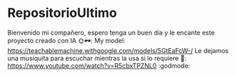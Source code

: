 # RepositorioUltimo
Bienvenido mi compañero, espero tenga un buen día y le encante este proyecto creado con IA 🌞🕶️:
My model:
https://teachablemachine.withgoogle.com/models/5GtEaFcW-/
Le dejamos una musiquita para escuchar mientras la usa si lo requiere 🥇:
https://www.youtube.com/watch?v=R5cbxTPZNL0 :godmode:
